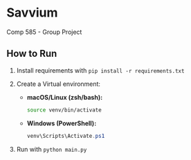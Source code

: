 # Savvium
Comp 585 - Group Project

## How to Run
1. Install requirements with `pip install -r requirements.txt`
2. Create a Virtual environment:

   - **macOS/Linux (zsh/bash):**  
     ```sh
     source venv/bin/activate
     ```
   - **Windows (PowerShell):**  
     ```powershell
     venv\Scripts\Activate.ps1
     ```

3. Run with `python main.py`
